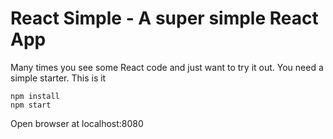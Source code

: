 # React Simple -  A super simple React App
Many times you see some React code and just want to try it out. You need a simple starter. This is it

```
npm install
npm start
```

Open browser at localhost:8080

